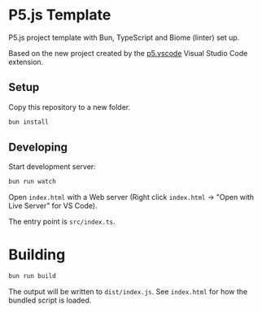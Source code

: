 # P5.js Template

P5.js project template with Bun, TypeScript and Biome (linter) set up.

Based on the new project created by the [p5.vscode](https://marketplace.visualstudio.com/items?itemName=samplavigne.p5-vscode) Visual Studio
Code extension.

## Setup

Copy this repository to a new folder.

```bash
bun install
```

## Developing

Start development server:

```bash
bun run watch
```

Open `index.html` with a Web server (Right click `index.html` -> "Open with Live Server" for VS Code).

The entry point is `src/index.ts`.

# Building

```bash
bun run build
```

The output will be written to `dist/index.js`. See `index.html` for how the
bundled script is loaded.
